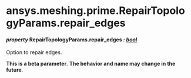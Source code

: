 <a id="ansys-meshing-prime-repairtopologyparams-repair-edges"></a>

# ansys.meshing.prime.RepairTopologyParams.repair_edges

<a id="ansys.meshing.prime.RepairTopologyParams.repair_edges"></a>

#### *property* RepairTopologyParams.repair_edges *: [bool](https://docs.python.org/3.11/library/functions.html#bool)*

Option to repair edges.

**This is a beta parameter**. **The behavior and name may change in the future**.

<!-- !! processed by numpydoc !! -->
